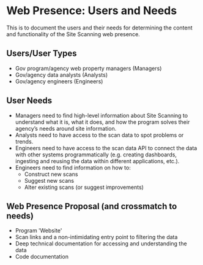 # Web Presence: Users and Needs

This is to document the users and their needs for determining the content and functionality of the Site Scanning web presence.

## Users/User Types
  - Gov program/agency web property managers (Managers)
  - Gov/agency data analysts (Analysts)
  - Gov/agency engineers (Engineers)

## User Needs
  - Managers need to find high-level information about Site Scanning to understand what it is, what it does, and how the program solves their agency’s needs around site information.
  - Analysts need to have access to the scan data to spot problems or trends.
  - Engineers need to have access to the scan data API to connect the data with other systems programmatically (e.g. creating dashboards, ingesting and reusing the data within different applications, etc.).
  - Engineers need to find information on how to:
    - Construct new scans
    - Suggest new scans
    - Alter existing scans (or suggest improvements) 


## Web Presence Proposal (and crossmatch to needs)
* Program 'Website' 
* Scan links and a non-intimidating entry point to filtering the data
* Deep technical documentation for accessing and understanding the data 
* Code documentation 

